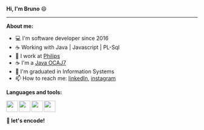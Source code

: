 <strong>Hi, I'm Bruno</strong> 😄

<hr />

<strong>About me:</strong>

- 💻  I'm software developer since 2016
- ☕ Working with Java | Javascript | PL-Sql
- 🚀  I work at [Philips](https://github.com/philips-emr)
- ☕ I'm a [Java OCAJ7](https://www.youracclaim.com/badges/f17a6148-9f13-42c5-8c85-1823c953b83c/linked_in_profile)
- 📝  I'm graduated in Information Systems
- 📫  How to reach me: [linkedIn](https://www.linkedin.com/in/brunosuza/), [instagram](https://www.instagram.com/brunosuza/)

**Languages and tools:**

<img align="left" height="30" src="https://cdn.jsdelivr.net/gh/devicons/devicon/icons/react/react-original.svg"  />
<img align="left" height="30" src="https://cdn.jsdelivr.net/gh/devicons/devicon/icons/nodejs/nodejs-original.svg" />
<img align="left" height="30" src="https://cdn.jsdelivr.net/gh/devicons/devicon/icons/javascript/javascript-original.svg" />
<link align="left" height="30" rel="stylesheet" href="https://cdn.jsdelivr.net/gh/devicons/devicon@v2.15.1/devicon.min.css">
<img height="30" src="https://cdn.jsdelivr.net/gh/devicons/devicon/icons/github/github-original.svg" />

**🚀 let's encode!**
